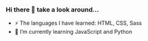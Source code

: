 ### Hi there 👋 take a look around...

- ⚡ The languages I have learned: HTML, CSS, Sass
- 🌱 I’m currently learning JavaScript and Python





<!--
**KarolinaBrzezinska/KarolinaBrzezinska** is a ✨ _special_ ✨ repository because its `README.md` (this file) appears on your GitHub profile.

Here are some ideas to get you started:

- 🔭 I’m currently working on ...
- 🌱 I’m currently learning ...
- 👯 I’m looking to collaborate on ...
- 🤔 I’m looking for help with ...
- 💬 Ask me about ...
- 📫 How to reach me: ...
- 😄 Pronouns: ...
- ⚡ Fun fact: ...
-->
